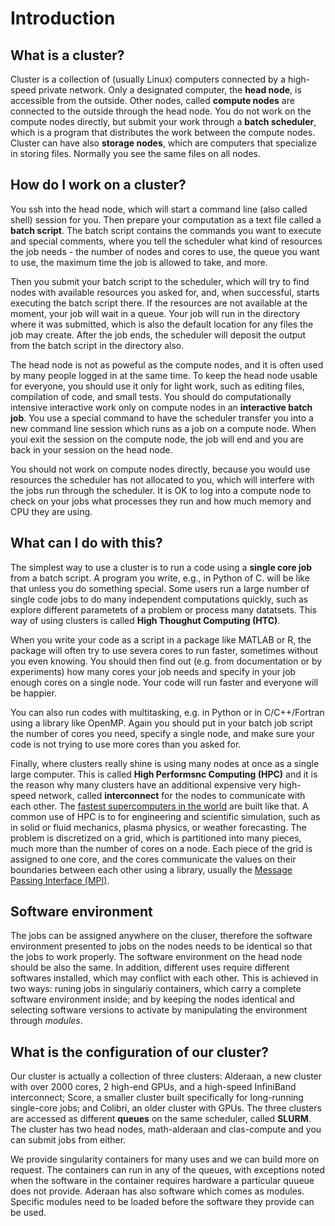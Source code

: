 # Introduction

## What is a cluster?

Cluster is a collection of (usually Linux) computers connected by a high-speed private network. 
Only a designated computer, the **head node**, is accessible from the outside. 
Other nodes, called **compute nodes** are connected to
the outside through the head node. You do not work on the compute nodes directly, but submit your work through a **batch scheduler**,
which is a program that distributes the work between the compute nodes. 
Cluster can have also **storage nodes**, which are computers that specialize in storing files. Normally you see 
the same files on all nodes.

## How do I work on a cluster?

You ssh into the head node, which will start a command line (also called shell) session for you.
Then prepare your computation as a text file called a **batch script**. The batch script 
contains the commands you want to execute and special comments, 
where you tell the scheduler what kind of resources the job needs - the number of nodes and cores to use,
the queue you want to use, the maximum time the job is allowed to take, and more. 

Then you submit your batch script to the scheduler, which will try to find nodes with available resources you
asked for, and, when successful, starts executing the batch script there. If the resources are not available
at the moment, your job will wait in a queue. Your job will run in the directory where it was submitted,
which is also the default location for any files the job may create. After the job ends, 
the scheduler will deposit the output from the batch script in the directory also.

The head node is not as poweful as the compute nodes, and it is often used by many people logged in at the 
same time. To keep the head node usable for everyone, you should use it only for light work, such as 
editing files, compilation of code, and small tests. 
You should do computationally intensive interactive work only on compute nodes in an **interactive batch job**. 
You use a special command to have the scheduler transfer you into a new command line session which runs 
as a job on a compute node. When youi exit the session on the compute node, the job will end and you are
back in your session on the head node.

You should not work on compute nodes directly, because you would use resources the scheduler has not
allocated to you, which will interfere with the jobs run through the scheduler. 
It is OK to log into a compute node to check on  your jobs what processes they run and how 
much memory and CPU they are using. 

## What can I do with this?  

The simplest way to use a cluster is to run a code using a **single core job** from a batch script. 
A program you write, e.g., in Python of C. will be like that unless you do something special. Some users run
a large number of single code jobs to do many independent computations quickly, such as explore
different parametets of a problem or process many datatsets. This way of using clusters is called 
**High Thoughut Computing (HTC)**.

When you write your code as a script in a package like MATLAB or R, the package will often try to use
severa cores to run faster, sometimes without you even knowing. You should then find out (e.g. from
documentation or by experiments) how many cores your job needs and specify in your job enough
cores on a single node. Your code will run faster and everyone will be happier.

You can also run codes with multitasking, e.g. in Python or in C/C++/Fortran using a library like 
OpenMP. Again you should put in your batch job script the number of cores you need, specify a single node,
and make sure your code is not trying to use more cores than you asked for.

Finally, where clusters really shine is using many nodes at once as a single large computer. This is called 
**High Performsnc Computing (HPC)** and it is the reason why many clusters have an additional expensive
very high-speed network, called **interconnect** for the nodes to communicate with each other.  The 
[fastest supercomputers in the world](https://top500.com) are built like that. A common use of HPC is to for
engineering and scientific simulation, such as in solid or fluid mechanics, plasma physics, or weather
forecasting. The problem is discretized on a grid, which is partitioned into many pieces, much more than the 
number of cores on a node. Each piece of the grid is assigned to one core, and the cores communicate
the values on their boundaries between each other using a library, usually the 
[Message Passing Interface (MPI)](https://en.wikipedia.org/wiki/Message_Passing_Interface).

## Software environment

The jobs can be assigned anywhere on the cluser, therefore the software environment presented to jobs on the
nodes needs to be identical so that the jobs to work properly. The software environment on the head node
should be also the same. In addition, different uses require different softwares installed, which may conflict
with each other. This is achieved in two ways: runing jobs in singulariy containers, which 
carry a complete software environment inside; and by keeping the nodes identical and selecting software versions 
to activate by manipulating the environment through *modules*.

## What is the configuration of our cluster?

Our cluster is actually a collection of three clusters: Alderaan, a new cluster with over 2000 cores, 
2 high-end GPUs, and a high-speed InfiniBand interconnect; Score, a smaller cluster built specifically for
long-running single-core jobs; and Colibri, an older cluster with GPUs. The three clusters are accessed
as different **queues** on the same scheduler, called **SLURM**. The cluster has two head nodes,
math-alderaan and clas-compute and you can submit jobs from either.

We provide singularity containers for many uses and we can build more on request. The containers can run in any
of the queues, with exceptions noted when the software in the container requires hardware a particular quueue
does not provide. Aderaan has also software which comes as modules. Specific modules need to be loaded
before the software they provide can be used.
